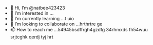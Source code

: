 - 👋 Hi, I’m @natbee423423
- 👀 I’m interested in ...
- 🌱 I’m currently learning ...t uio
- 💞️ I’m looking to collaborate on ...hrthrtre ge
- 📫 How to reach me ...54945bsdffrgh4gzdfg
34rhmxds fh54wuu srjtcghk qerdj tyj hrt
<!---6r yew
natbee423423/natbee423423 is a ✨ special ✨ repository because its `README.md` (this file) appears on your GitHub profile.
You can click the Preview link to take a look at your changes.
--->
